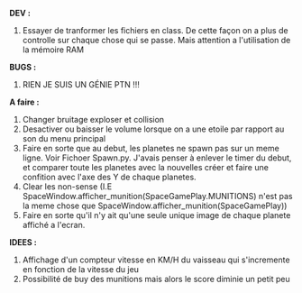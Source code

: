
**DEV :** 
1) Essayer de tranformer les fichiers en class. De cette façon on a plus de controlle sur chaque chose qui se passe.
Mais attention a l'utilisation de la mémoire RAM
   
**BUGS :**
1) RIEN JE SUIS UN GÉNIE PTN  !!!

**A faire :**
1) Changer bruitage exploser et collision
2) Desactiver ou baisser le volume lorsque on a une etoile par rapport au son du menu principal
3) Faire en sorte que au debut, les planetes ne spawn pas sur un meme ligne. Voir Fichoer Spawn.py. J'avais penser à
enlever le timer du debut, et comparer toute les planetes avec la nouvelles créer et faire une confition avec l'axe des
Y de chaque planetes.
4) Clear les non-sense (I.E SpaceWindow.afficher_munition(SpaceGamePlay.MUNITIONS) n'est pas la meme chose que SpaceWindow.afficher_munition(SpaceGamePlay))
5) Faire en sorte qu'il n'y ait qu'une seule unique image de chaque planete affiché a l'ecran.

**IDEES :**
1) Affichage d'un compteur vitesse en KM/H du vaisseau qui s'incremente en fonction de la vitesse du jeu
3) Possibilité de buy des munitions mais alors le score diminie un petit peu